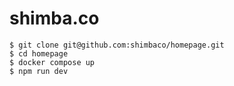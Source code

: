# shimba.co

```
$ git clone git@github.com:shimbaco/homepage.git
$ cd homepage
$ docker compose up
$ npm run dev
```
